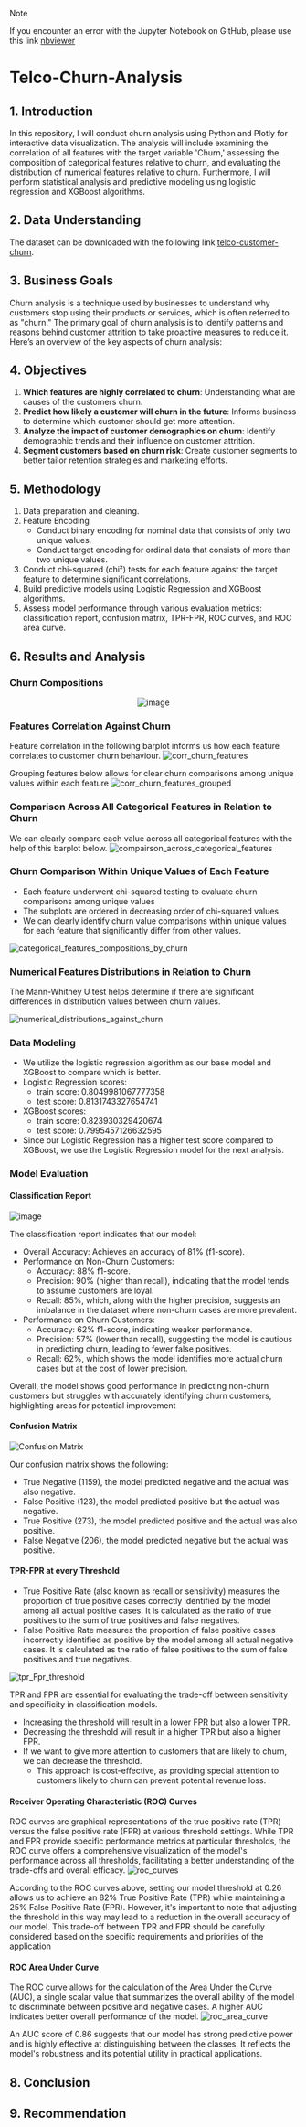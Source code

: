 > [!NOTE]
> If you encounter an error with the Jupyter Notebook on GitHub, please use this link [nbviewer](https://nbviewer.org/github/Agungvpzz/Telco-Churn-Analysis/blob/main/Telco%20Customer%20Churn%20Analysis.ipynb)


# Telco-Churn-Analysis

## 1. Introduction
In this repository, I will conduct churn analysis using Python and Plotly for interactive data visualization. The analysis will include examining the correlation of all features with the target variable 'Churn,' assessing the composition of categorical features relative to churn, and evaluating the distribution of numerical features relative to churn. Furthermore, I will perform statistical analysis and predictive modeling using logistic regression and XGBoost algorithms.


## 2. Data Understanding
The dataset can be downloaded with the following link [telco-customer-churn](https://www.kaggle.com/datasets/blastchar/telco-customer-churn/data).

## 3. Business Goals
Churn analysis is a technique used by businesses to understand why customers stop using their products or services, which is often referred to as "churn." The primary goal of churn analysis is to identify patterns and reasons behind customer attrition to take proactive measures to reduce it. Here’s an overview of the key aspects of churn analysis:

## 4. Objectives

1. <b>Which features are highly correlated to churn</b>: Understanding what are causes of the customers churn.
2. <b>Predict how likely a customer will churn in the future</b>: Informs business to determine which customer should get more attention.
3. <b>Analyze the impact of customer demographics on churn</b>: Identify demographic trends and their influence on customer attrition.
4. <b>Segment customers based on churn risk</b>: Create customer segments to better tailor retention strategies and marketing efforts.

## 5. Methodology
1. Data preparation and cleaning.
2. Feature Encoding
    - Conduct binary encoding for nominal data that consists of only two unique values.
    - Conduct target encoding for ordinal data that consists of more than two unique values.
3. Conduct chi-squared (chi²) tests for each feature against the target feature to determine significant correlations.
4. Build predictive models using Logistic Regression and XGBoost algorithms.
5. Assess model performance through various evaluation metrics: classification report, confusion matrix, TPR-FPR, ROC curves, and ROC area curve.

## 6. Results and Analysis

### Churn Compositions
<div align=center>

  ![image](https://github.com/Agungvpzz/Telco-Churn-Analysis/assets/48642326/aa82f4ce-f1a6-4ca2-8a6e-82fa95c342a6)
</div>

### Features Correlation Against Churn
Feature correlation in the following barplot informs us how each feature correlates to customer churn behaviour.
![corr_churn_features](https://github.com/Agungvpzz/Telco-Churn-Analysis/assets/48642326/cf57de7d-d9dc-4884-967a-89bcf009afcd)

Grouping features below allows for clear churn comparisons among unique values within each feature
![corr_churn_features_grouped](https://github.com/Agungvpzz/Telco-Churn-Analysis/assets/48642326/131fed9d-581a-4f29-ad73-0dc805728b0e)

### Comparison Across All Categorical Features in Relation to Churn
We can clearly compare each value across all categorical features with the help of this barplot below.
![compairson_across_categorical_features](https://github.com/Agungvpzz/Telco-Churn-Analysis/assets/48642326/ec6df6e5-762b-4e8f-90de-49cea063267a)

### Churn Comparison Within Unique Values of Each Feature
- Each feature underwent chi-squared testing to evaluate churn comparisons among unique values
- The subplots are ordered in decreasing order of chi-squared values
- We can clearly identify churn value comparisons within unique values for each feature that significantly differ from other values.
  
![categorical_features_compositions_by_churn](https://github.com/Agungvpzz/Telco-Churn-Analysis/assets/48642326/783d24ca-16a9-471c-9c57-d5a3786219f2)

### Numerical Features Distributions in Relation to Churn
The Mann-Whitney U test helps determine if there are significant differences in distribution values between churn values.

![numerical_distributions_against_churn](https://github.com/Agungvpzz/Telco-Churn-Analysis/assets/48642326/406bfbf8-a4eb-4f8d-9ac7-bdbc374ab6d8)

### Data Modeling
- We utilize the logistic regression algorithm as our base model and XGBoost to compare which is better.
- Logistic Regression scores:
    - train score: 0.8049981067777358
    - test score: 0.8131743327654741
- XGBoost scores:
    - train score: 0.823930329420674
    - test score: 0.7995457126632595
- Since our Logistic Regression has a higher test score compared to XGBoost, we use the Logistic Regression model for the next analysis.

### Model Evaluation
#### Classification Report
![image](https://github.com/Agungvpzz/Telco-Churn-Analysis/assets/48642326/7cbf7e0c-9d81-4084-9154-2bb617691612)

The classification report indicates that our model:
- Overall Accuracy: Achieves an accuracy of 81% (f1-score).
- Performance on Non-Churn Customers:
    - Accuracy: 88% f1-score.
    - Precision: 90% (higher than recall), indicating that the model tends to assume customers are loyal.
    - Recall: 85%, which, along with the higher precision, suggests an imbalance in the dataset where non-churn cases are more prevalent.
- Performance on Churn Customers:
    - Accuracy: 62% f1-score, indicating weaker performance.
    - Precision: 57% (lower than recall), suggesting the model is cautious in predicting churn, leading to fewer false positives.
    - Recall: 62%, which shows the model identifies more actual churn cases but at the cost of lower precision.
       
Overall, the model shows good performance in predicting non-churn customers but struggles with accurately identifying churn customers, highlighting areas for potential improvement

#### Confusion Matrix
![Confusion Matrix](https://github.com/Agungvpzz/Telco-Churn-Analysis/assets/48642326/9c224b58-2700-4430-aa79-b4c0c3d7d1d9)

Our confusion matrix shows the following:
- True Negative (1159), the model predicted negative and the actual was also negative.
- False Positive (123), the model predicted positive but the actual was negative.
- True Positive (273), the model predicted positive and the actual was also positive.
- False Negative (206), the model predicted negative but the actual was positive.

#### TPR-FPR at every Threshold
- True Positive Rate (also known as recall or sensitivity) measures the proportion of true positive cases correctly identified by the model among all actual positive cases. It is calculated as the ratio of true positives to the sum of true positives and false negatives.
- False Positive Rate measures the proportion of false positive cases incorrectly identified as positive by the model among all actual negative cases. It is calculated as the ratio of false positives to the sum of false positives and true negatives. 

![tpr_Fpr_threshold](https://github.com/Agungvpzz/Telco-Churn-Analysis/assets/48642326/02ddf4fd-9757-4903-a380-43b3ad63996d)

TPR and FPR are essential for evaluating the trade-off between sensitivity and specificity in classification models.
- Increasing the threshold will result in a lower FPR but also a lower TPR.
- Decreasing the threshold will result in a higher TPR but also a higher FPR.
- If we want to give more attention to customers that are likely to churn, we can decrease the threshold.
    - This approach is cost-effective, as providing special attention to customers likely to churn can prevent potential revenue loss.

#### Receiver Operating Characteristic (ROC) Curves
ROC curves are graphical representations of the true positive rate (TPR) versus the false positive rate (FPR) at various threshold settings. While TPR and FPR provide specific performance metrics at particular thresholds, the ROC curve offers a comprehensive visualization of the model's performance across all thresholds, facilitating a better understanding of the trade-offs and overall efficacy.
![roc_curves](https://github.com/Agungvpzz/Telco-Churn-Analysis/assets/48642326/9fd40b28-ae08-47ee-8fd1-fa9f965cdde7)

According to the ROC curves above, setting our model threshold at 0.26 allows us to achieve an 82% True Positive Rate (TPR) while maintaining a 25% False Positive Rate (FPR). However, it's important to note that adjusting the threshold in this way may lead to a reduction in the overall accuracy of our model. This trade-off between TPR and FPR should be carefully considered based on the specific requirements and priorities of the application

#### ROC Area Under Curve
The ROC curve allows for the calculation of the Area Under the Curve (AUC), a single scalar value that summarizes the overall ability of the model to discriminate between positive and negative cases.
A higher AUC indicates better overall performance of the model.
![roc_area_curve](https://github.com/Agungvpzz/Telco-Churn-Analysis/assets/48642326/61203082-60b6-411d-a519-089fd187d845)

An AUC score of 0.86 suggests that our model has strong predictive power and is highly effective at distinguishing between the classes. It reflects the model's robustness and its potential utility in practical applications.

## 8. Conclusion

## 9. Recommendation


